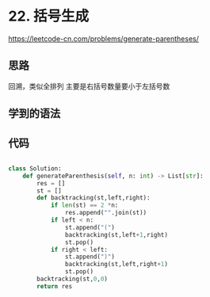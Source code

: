 # 22. 括号生成
https://leetcode-cn.com/problems/generate-parentheses/
## 思路
回溯，类似全排列
主要是右括号数量要小于左括号数
## 学到的语法

## 代码
```python

class Solution:
    def generateParenthesis(self, n: int) -> List[str]:
        res = []
        st = []
        def backtracking(st,left,right):
            if len(st) == 2 *n:
                res.append("".join(st))
            if left < n:
                st.append("(")
                backtracking(st,left+1,right)
                st.pop()
            if right < left:
                st.append(")")
                backtracking(st,left,right+1)
                st.pop()
        backtracking(st,0,0)
        return res
```

